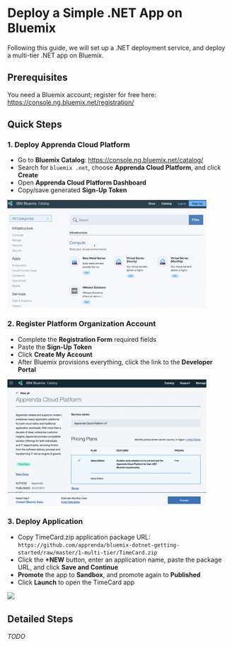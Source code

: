 # Deploy a Simple .NET App on Bluemix
Following this guide, we will set up a .NET deployment service, and deploy a multi-tier .NET app on Bluemix. 

## Prerequisites
You need a Bluemix account; register for free here: https://console.ng.bluemix.net/registration/ 

## Quick Steps
### 1. Deploy Apprenda Cloud Platform

* Go to **Bluemix Catalog**: https://console.ng.bluemix.net/catalog/
* Search for  `bluemix .net`, choose **Apprenda Cloud Platform**, and click **Create**
* Open **Apprenda Cloud Platform Dashboard**
* Copy/save generated **Sign-Up Token**

<img src="https://github.com/apprenda/bluemix-dotnet-getting-started/raw/master/1-multi-tier/images/1-BluemixCatalog.gif" width="450">

### 2. Register Platform Organization Account
* Complete the **Registration Form** required fields
* Paste the **Sign-Up Token**
* Click **Create My Account**
* After Bluemix provisions everything, click the link to the **Developer Portal**

<img src="https://github.com/apprenda/bluemix-dotnet-getting-started/raw/master/1-multi-tier/images/2-LaunchACP.gif" width="450">

### 3. Deploy Application
* Copy TimeCard.zip application package URL:  
`https://github.com/apprenda/bluemix-dotnet-getting-started/raw/master/1-multi-tier/TimeCard.zip`
* Click the **+NEW** button, enter an application name, paste the package URL, and click **Save and Continue**
* **Promote** the app to **Sandbox**, and promote again to **Published**
* Click **Launch** to open the TimeCard app

<img src="https://github.com/apprenda/bluemix-dotnet-getting-started/raw/master/1-multi-tier/images/3-DeplopyApp.gif" width="450">

## Detailed Steps
_TODO_

